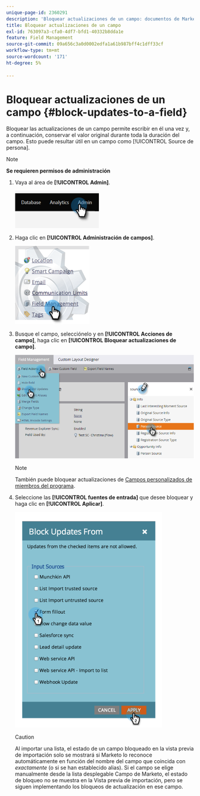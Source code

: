 ```yaml
---
unique-page-id: 2360291
description: 'Bloquear actualizaciones de un campo: documentos de Marketo, documentación del producto'
title: Bloquear actualizaciones de un campo
exl-id: 763097a3-cfa0-4df7-bfd1-40332b8dda1e
feature: Field Management
source-git-commit: 09a656c3a0d0002edfa1a61b987bff4c1dff33cf
workflow-type: tm+mt
source-wordcount: '171'
ht-degree: 5%

---
```


# Bloquear actualizaciones de un campo {#block-updates-to-a-field}

Bloquear las actualizaciones de un campo permite escribir en él una vez y, a continuación, conservar el valor original durante toda la duración del campo. Esto puede resultar útil en un campo como [!UICONTROL Source de persona].

>[!NOTE]
>
>**Se requieren permisos de administración**

1. Vaya al área de **[!UICONTROL Admin]**.

   ![](assets/block-updates-to-a-field-1.png)

1. Haga clic en **[!UICONTROL Administración de campos]**.

   ![](assets/block-updates-to-a-field-2.png)

1. Busque el campo, selecciónelo y en **[!UICONTROL Acciones de campo]**, haga clic en **[!UICONTROL Bloquear actualizaciones de campo]**.

   ![](assets/block-updates-to-a-field-3.png)

   >[!NOTE]
   >
   >También puede bloquear actualizaciones de [Campos personalizados de miembros del programa](/help/marketo/product-docs/core-marketo-concepts/programs/working-with-programs/program-member-custom-fields.md).

1. Seleccione las **[!UICONTROL fuentes de entrada]** que desee bloquear y haga clic en **[!UICONTROL Aplicar]**.

   ![](assets/block-updates-to-a-field-4.png)

   >[!CAUTION]
   >
   >Al importar una lista, el estado de un campo bloqueado en la vista previa de importación solo se mostrará si Marketo lo reconoce automáticamente en función del nombre del campo que coincida con _exactamente_ (o si se han establecido alias). Si el campo se elige manualmente desde la lista desplegable Campo de Marketo, el estado de bloqueo no se muestra en la Vista previa de importación, pero se siguen implementando los bloqueos de actualización en ese campo.
